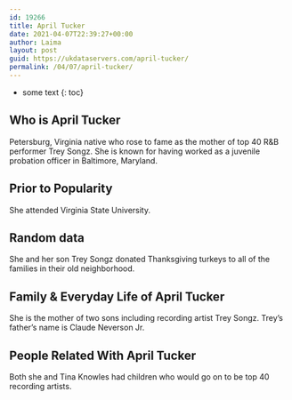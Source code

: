 ```yaml
---
id: 19266
title: April Tucker
date: 2021-04-07T22:39:27+00:00
author: Laima
layout: post
guid: https://ukdataservers.com/april-tucker/
permalink: /04/07/april-tucker/
---
```


* some text
{: toc}


## Who is April Tucker
                  
                  
                  
Petersburg, Virginia native who rose to fame as the mother of top 40 R&B performer Trey Songz. She is known for having worked as a juvenile probation officer in Baltimore, Maryland.
                  
              
            
              
            
                
                
                
## Prior to Popularity
                  
                  
                  
She attended Virginia State University.
                  
              
            
              
            
                
                
                
## Random data
                  
                  
                  
She and her son Trey Songz donated Thanksgiving turkeys to all of the families in their old neighborhood.
                  
              
            
              
            
                
                
                
## Family & Everyday Life of April Tucker
                  
                  
                  
She is the mother of two sons including recording artist Trey Songz. Trey&#8217;s father&#8217;s name is Claude Neverson Jr.
                  
              
            
              
            
                
                
                
## People Related With April Tucker
                  
                  
                  
Both she and Tina Knowles had children who would go on to be top 40 recording artists.
                  
              
            
              
            
                
              
            
              
              
            
            
              
            
          
          
          